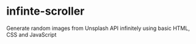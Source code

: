 # infinte-scroller
Generate random images from Unsplash API infinitely using basic HTML, CSS and JavaScript
